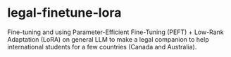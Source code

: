 # legal-finetune-lora
Fine-tuning and using Parameter-Efficient Fine-Tuning (PEFT) + Low-Rank Adaptation (LoRA) on general LLM to make a legal companion to help international students for a few countries (Canada and Australia).
